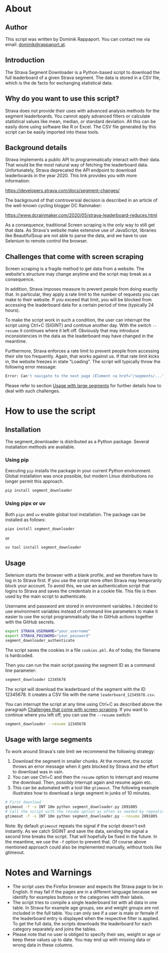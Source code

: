 # About

## Author

This script was written by Dominik Rappaport. You can contact me via 
email: [dominik@rappaport.at](mailto:dominik@rappaport.at?subject=SegmentDownloader).

## Introduction

The Strava Segment Downloader is a Python-based script to download the full leaderboard of a 
given Strava segment. The data is stored in a CSV file, which is the de facto for exchanging
statistical data.

## Why do you want to use this script?

Strava does not provide their uses with advanced analysis methods for the segment leaderboards.
You cannot apply advanced filters or calculate statistical values like mean, median, or standard
deviation. All this can be easily done using software like R or Excel. The CSV file generated by
this script can be easily imported into these tools.

## Background details

Strava implements a public API to programmatically interact with their data. That would be the most
natural way of fetching the leaderboard data. Unfortunately, Strava deprecated the API endpoint to
download leaderboards in the year 2020. This link provides you with more information:

https://developers.strava.com/docs/segment-changes/

The background of that controversial decision is described in an article of the well-known cycling
blogger DC Rainmaker:

https://www.dcrainmaker.com/2020/05/strava-leaderboard-reduces.html

As a consequence, traditional Screen scraping is the only way to still get that data. As Strava's
website make extensive use of JavaScript, libraries like BeautifulSoup are not able to parse the
data, and we have to use Selenium to remote control the browser.

## Challenges that come with screen scraping

Screen scraping is a fragile method to get data from a website. The website's structure may change
anytime and the script may break as a consequence.

In addition, Strava imposes measure to prevent people from doing exactly that. In particular,
they apply a rate limit to the number of requests you can make to their website. If you exceed
that limit, you will be blocked from accessing the leaderboard data for a certain period of time
(typically 24 hours).

To make the script work in such a condition, the user can interrupt the script using Ctrl+C (SIGINT)
and continue another day. With the switch `--resume` it continues where it left off. Obviously that
may introduce inconsistencies in the data as the leaderboard may have changed in the meantime.

Furthermore, Strava enforces a rate limit to prevent people from accessing their site too frequently. Again, that 
works against us. If that rate limit kicks in, the website freezes in state "Loading". The script will typically 
throw the following error message:

```bash
Error: Can't navigate to the next page (Element <a href="/segments/..."> is not clickable at point (856,935) because another element <div class="loading-panel"> obscures it).
```

Please refer to section [Usage with large segments](#usage-with-large-segments) for further details how to deal with
such challenges.

# How to use the script

## Installation

The segment_downloader is distributed as a Python package. Several installation methods are available.

### Using pip

Executing `pip` installs the package in your current Python environment. Global installation was once possible, but
modern Linux distributions no longer permit this approach.

```bash
pip install segment_downloader
```

### Using pipx or uv

Both `pipx` and `uv` enable global tool installation. The package can be installed as follows:

```bash
pipx install segment_downloader
```

or

```bash
uv tool install segment_downloader
```

## Usage

Selenium starts the browser with a blank profile, and we therefore have to log in to Strava first.
If you use the script more often Strava may temporarily block your account. To avoid this, we
use an authentication script that logins to Strava and saves the credentials in a cookie file.
This file is then used by the main script to authenticate.

Username and password are stored in environment variables. I decided to use environment variables
instead of command line parameters to make it easier to use the script programmatically like in 
GitHub actions together with the GitHub secrets.

```bash
export STRAVA_USERNAME="your_username"
export STRAVA_PASSWORD="your_password"
segment_downloader_authenticate
```

The script saves the cookies in a file `cookies.pkl`. As of today, the filename is hardcoded.

Then you can run the main script passing the segment ID as a command line parameter:

```bash
segment_downloader 12345678
```

The script will download the leaderboard of the segment with the ID 12345678. It creates a CSV file with 
the name `leaderboard_12345678.csv`.

You can interrupt the script at any time using Ctrl+C as described above the paragraph
[Challenges that come with screen scraping](#challenges-that-come-with-screen-scraping). 
If you want to continue where you left off, you can use the `--resume` switch:

```bash
segment_downloader --resume 12345678
```

## Usage with large segments

To work around Strava's rate limit we recommend the following strategy:

1. Download the segment in smaller chunks. At the moment, the script throws an error message when it gets blocked by Strava and the
   effort to download was in vain.
2. You can use Ctrl+C and then the `resume` option to interrupt and resume the download. Then, possibly interrupt again and resume again etc.
3. This can be automated with a tool like `gtimeout`. The following example illustrates how to download a large segment in junks of 10 minutes.

```bash
# First download
gtimeout -f -s INT 10m python segment_downloader.py 2891805
# Call the script with the resume option as often as needed by repeating the following line:
gtimeout -f -s INT 10m python segment_downloader.py --resume 2891805
```

Note: By default `gtimeout` repeats the signal if the script doesn't exit instantly. As we catch SIGINT and save the data, sending the signal
a second time breaks the script. That will hopefully be fixed in the future. In the meantime, we use the `-f` option to prevent that. Of course
above mentioned approach could also be implemented manually, without tools like gtimeout.

# Notes and Warnings

- The script uses the Firefox browser and expects the Strava page to be in English. It may fail if
  the pages are in a different language because we identify for examples buttons or the categories
  with their labels.
- The script tries to compile a single leaderboard list with all data in one table. In Strava for
  example age groups, sex and weight groups are not included in the full table. You can only
  see if a user is male or female if the leaderboard entry is displayed when the respective filter
  is applied. To get the full data, the scripts downloads the leaderboard for each category separately
  and joins the tables.
- Please note that no user is obliged to specify their sex, weight or age or keep these values up to date. 
  You may end up with missing data or wrong data in these columns.